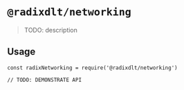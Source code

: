 # `@radixdlt/networking`

> TODO: description

## Usage

```
const radixNetworking = require('@radixdlt/networking')

// TODO: DEMONSTRATE API
```
